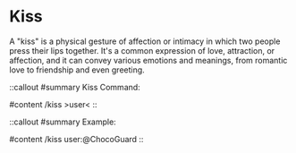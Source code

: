 # Kiss

A "kiss" is a physical gesture of affection or intimacy in which two people press their lips together. It's a common expression of love, attraction, or affection, and it can convey various emotions and meanings, from romantic love to friendship and even greeting.

::callout
#summary
Kiss Command:

#content
/kiss >user<
::

::callout
#summary
Example:

#content
/kiss user:@ChocoGuard
::